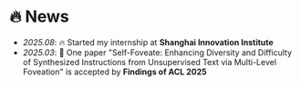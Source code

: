 # 🔥 News
- *2025.08*: 🔥 Started my internship at **Shanghai Innovation Institute**
- *2025.03*: 🎉 One paper "Self-Foveate: Enhancing Diversity and Difficulty of Synthesized Instructions from Unsupervised Text via Multi-Level Foveation" is accepted by **Findings of ACL 2025**
